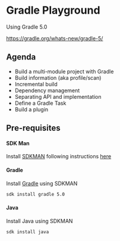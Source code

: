 # Gradle Playground

Using Gradle 5.0 

https://gradle.org/whats-new/gradle-5/

## Agenda

* Build a multi-module project with Gradle
* Build information (aka profile/scan)
* Incremental build
* Dependency management
* Separating API and implementation
* Define a Gradle Task
* Build a plugin

## Pre-requisites

#### SDK Man
Install [SDKMAN](https://sdkman.io/) following instructions [here](https://sdkman.io/install)

#### Gradle
Install [Gradle](https://gradle.org) using SDKMAN 

```bash 
sdk install gradle 5.0
```

#### Java
Install Java using SDKMAN

```bash
sdk install java
```




